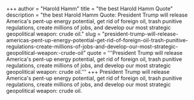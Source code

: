 +++
author = "Harold Hamm"
title = "the best Harold Hamm Quote"
description = "the best Harold Hamm Quote: President Trump will release America's pent-up energy potential, get rid of foreign oil, trash punitive regulations, create millions of jobs, and develop our most strategic geopolitical weapon: crude oil."
slug = "president-trump-will-release-americas-pent-up-energy-potential-get-rid-of-foreign-oil-trash-punitive-regulations-create-millions-of-jobs-and-develop-our-most-strategic-geopolitical-weapon:-crude-oil"
quote = '''President Trump will release America's pent-up energy potential, get rid of foreign oil, trash punitive regulations, create millions of jobs, and develop our most strategic geopolitical weapon: crude oil.'''
+++
President Trump will release America's pent-up energy potential, get rid of foreign oil, trash punitive regulations, create millions of jobs, and develop our most strategic geopolitical weapon: crude oil.
